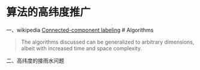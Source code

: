 # 算法的高纬度推广

一、wikipedia [Connected-component labeling](https://en.wikipedia.org/wiki/Connected-component_labeling) # Algorithms

> The algorithms discussed can be generalized to arbitrary dimensions, albeit with increased time and space complexity.



二、高纬度的接雨水问题

